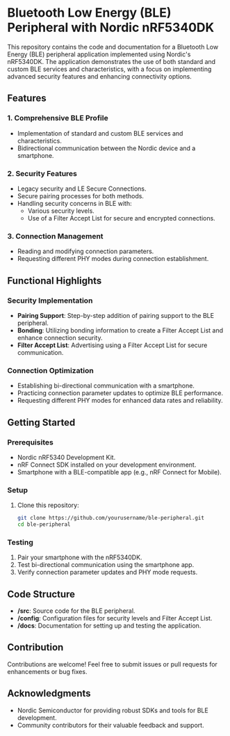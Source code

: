 # Bluetooth Low Energy (BLE) Peripheral with Nordic nRF5340DK

This repository contains the code and documentation for a Bluetooth Low Energy (BLE) peripheral application implemented using Nordic's nRF5340DK. The application demonstrates the use of both standard and custom BLE services and characteristics, with a focus on implementing advanced security features and enhancing connectivity options.

## Features

### 1. **Comprehensive BLE Profile**
- Implementation of standard and custom BLE services and characteristics.
- Bidirectional communication between the Nordic device and a smartphone.

### 2. **Security Features**
- Legacy security and LE Secure Connections.
- Secure pairing processes for both methods.
- Handling security concerns in BLE with:
  - Various security levels.
  - Use of a Filter Accept List for secure and encrypted connections.

### 3. **Connection Management**
- Reading and modifying connection parameters.
- Requesting different PHY modes during connection establishment.

## Functional Highlights

### Security Implementation
- **Pairing Support**: Step-by-step addition of pairing support to the BLE peripheral.
- **Bonding**: Utilizing bonding information to create a Filter Accept List and enhance connection security.
- **Filter Accept List**: Advertising using a Filter Accept List for secure communication.

### Connection Optimization
- Establishing bi-directional communication with a smartphone.
- Practicing connection parameter updates to optimize BLE performance.
- Requesting different PHY modes for enhanced data rates and reliability.

## Getting Started

### Prerequisites
- Nordic nRF5340 Development Kit.
- nRF Connect SDK installed on your development environment.
- Smartphone with a BLE-compatible app (e.g., nRF Connect for Mobile).

### Setup
1. Clone this repository:
   ```bash
   git clone https://github.com/yourusername/ble-peripheral.git
   cd ble-peripheral

### Testing
1. Pair your smartphone with the nRF5340DK.
2. Test bi-directional communication using the smartphone app.
3. Verify connection parameter updates and PHY mode requests.

## Code Structure
- **/src**: Source code for the BLE peripheral.
- **/config**: Configuration files for security levels and Filter Accept List.
- **/docs**: Documentation for setting up and testing the application.

## Contribution
Contributions are welcome! Feel free to submit issues or pull requests for enhancements or bug fixes.

## Acknowledgments
- Nordic Semiconductor for providing robust SDKs and tools for BLE development.
- Community contributors for their valuable feedback and support.
